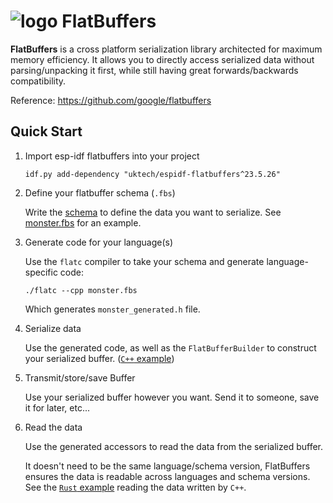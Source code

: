 ![logo](http://google.github.io/flatbuffers/fpl_logo_small.png) FlatBuffers
===========

**FlatBuffers** is a cross platform serialization library architected for
maximum memory efficiency. It allows you to directly access serialized data without parsing/unpacking it first, while still having great forwards/backwards compatibility.

Reference: https://github.com/google/flatbuffers

## Quick Start

1. Import esp-idf flatbuffers into your project

    ```
    idf.py add-dependency "uktech/espidf-flatbuffers^23.5.26"
    ```

2. Define your flatbuffer schema (`.fbs`)

    Write the [schema](https://flatbuffers.dev/flatbuffers_guide_writing_schema.html) to define the data you want to serialize. See [monster.fbs](https://github.com/google/flatbuffers/blob/master/samples/monster.fbs) for an example.

3. Generate code for your language(s)

    Use the `flatc` compiler to take your schema and generate language-specific code:

    ```
    ./flatc --cpp monster.fbs
    ```
    
    Which generates `monster_generated.h` file.

4. Serialize data

    Use the generated code, as well as the `FlatBufferBuilder` to construct your serialized buffer. ([`C++` example](https://github.com/google/flatbuffers/blob/master/samples/sample_binary.cpp#L24-L56))

5. Transmit/store/save Buffer

    Use your serialized buffer however you want. Send it to someone, save it for later, etc...

6. Read the data

    Use the generated accessors to read the data from the serialized buffer.
    
    It doesn't need to be the same language/schema version, FlatBuffers ensures the data is readable across languages and schema versions. See the [`Rust` example](https://github.com/google/flatbuffers/blob/master/samples/sample_binary.rs#L92-L106) reading the data written by `C++`.

